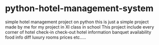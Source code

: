 # python-hotel-management-system
simple hotel management project on python
this is just a simple project made by me for my project in XI class in school 
This project include every corner of hotel 
check-in
check-out
hotel information
banquet availability
food info
diff luxury rooms
prices etc.....
